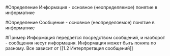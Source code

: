 #Определение Информация - основное (неопределяемое) понятие в информатике

#Определение Сообщение - основное (неопределяемое) понятие в информатике

#Пример Информация передается посредством сообщений, и наоборот - сообщения несут информация. Информация может быть понята по разному. Все зависит от [[1.2 Интерпретация сообщений]]